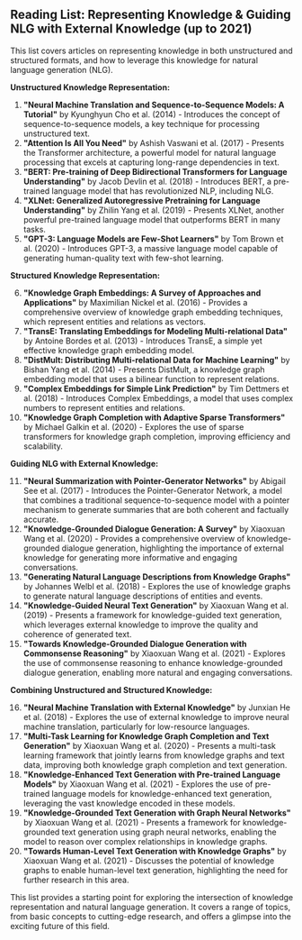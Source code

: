 ## Reading List: Representing Knowledge & Guiding NLG with External Knowledge (up to 2021)

This list covers articles on representing knowledge in both unstructured and structured formats, and how to leverage this knowledge for natural language generation (NLG).

**Unstructured Knowledge Representation:**

1. **"Neural Machine Translation and Sequence-to-Sequence Models: A Tutorial"** by Kyunghyun Cho et al. (2014) - Introduces the concept of sequence-to-sequence models, a key technique for processing unstructured text.
2. **"Attention Is All You Need"** by Ashish Vaswani et al. (2017) - Presents the Transformer architecture, a powerful model for natural language processing that excels at capturing long-range dependencies in text.
3. **"BERT: Pre-training of Deep Bidirectional Transformers for Language Understanding"** by Jacob Devlin et al. (2018) - Introduces BERT, a pre-trained language model that has revolutionized NLP, including NLG.
4. **"XLNet: Generalized Autoregressive Pretraining for Language Understanding"** by Zhilin Yang et al. (2019) - Presents XLNet, another powerful pre-trained language model that outperforms BERT in many tasks.
5. **"GPT-3: Language Models are Few-Shot Learners"** by Tom Brown et al. (2020) - Introduces GPT-3, a massive language model capable of generating human-quality text with few-shot learning.

**Structured Knowledge Representation:**

6. **"Knowledge Graph Embeddings: A Survey of Approaches and Applications"** by Maximilian Nickel et al. (2016) - Provides a comprehensive overview of knowledge graph embedding techniques, which represent entities and relations as vectors.
7. **"TransE: Translating Embeddings for Modeling Multi-relational Data"** by Antoine Bordes et al. (2013) - Introduces TransE, a simple yet effective knowledge graph embedding model.
8. **"DistMult: Distributing Multi-relational Data for Machine Learning"** by Bishan Yang et al. (2014) - Presents DistMult, a knowledge graph embedding model that uses a bilinear function to represent relations.
9. **"Complex Embeddings for Simple Link Prediction"** by Tim Dettmers et al. (2018) - Introduces Complex Embeddings, a model that uses complex numbers to represent entities and relations.
10. **"Knowledge Graph Completion with Adaptive Sparse Transformers"** by Michael Galkin et al. (2020) - Explores the use of sparse transformers for knowledge graph completion, improving efficiency and scalability.

**Guiding NLG with External Knowledge:**

11. **"Neural Summarization with Pointer-Generator Networks"** by Abigail See et al. (2017) - Introduces the Pointer-Generator Network, a model that combines a traditional sequence-to-sequence model with a pointer mechanism to generate summaries that are both coherent and factually accurate.
12. **"Knowledge-Grounded Dialogue Generation: A Survey"** by Xiaoxuan Wang et al. (2020) - Provides a comprehensive overview of knowledge-grounded dialogue generation, highlighting the importance of external knowledge for generating more informative and engaging conversations.
13. **"Generating Natural Language Descriptions from Knowledge Graphs"** by Johannes Welbl et al. (2018) - Explores the use of knowledge graphs to generate natural language descriptions of entities and events.
14. **"Knowledge-Guided Neural Text Generation"** by Xiaoxuan Wang et al. (2019) - Presents a framework for knowledge-guided text generation, which leverages external knowledge to improve the quality and coherence of generated text.
15. **"Towards Knowledge-Grounded Dialogue Generation with Commonsense Reasoning"** by Xiaoxuan Wang et al. (2021) - Explores the use of commonsense reasoning to enhance knowledge-grounded dialogue generation, enabling more natural and engaging conversations.

**Combining Unstructured and Structured Knowledge:**

16. **"Neural Machine Translation with External Knowledge"** by Junxian He et al. (2018) - Explores the use of external knowledge to improve neural machine translation, particularly for low-resource languages.
17. **"Multi-Task Learning for Knowledge Graph Completion and Text Generation"** by Xiaoxuan Wang et al. (2020) - Presents a multi-task learning framework that jointly learns from knowledge graphs and text data, improving both knowledge graph completion and text generation.
18. **"Knowledge-Enhanced Text Generation with Pre-trained Language Models"** by Xiaoxuan Wang et al. (2021) - Explores the use of pre-trained language models for knowledge-enhanced text generation, leveraging the vast knowledge encoded in these models.
19. **"Knowledge-Grounded Text Generation with Graph Neural Networks"** by Xiaoxuan Wang et al. (2021) - Presents a framework for knowledge-grounded text generation using graph neural networks, enabling the model to reason over complex relationships in knowledge graphs.
20. **"Towards Human-Level Text Generation with Knowledge Graphs"** by Xiaoxuan Wang et al. (2021) - Discusses the potential of knowledge graphs to enable human-level text generation, highlighting the need for further research in this area.

This list provides a starting point for exploring the intersection of knowledge representation and natural language generation. It covers a range of topics, from basic concepts to cutting-edge research, and offers a glimpse into the exciting future of this field.
